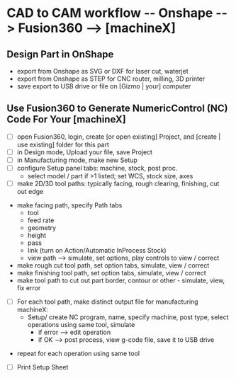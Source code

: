 # CAD to CAM workflow -- Onshape --> Fusion360 --> [machineX]

## Design Part in OnShape

- export from Onshape as SVG or DXF for laser cut, waterjet
- export from Onshape as STEP for CNC router, milling, 3D printer
- save export to USB drive or file on [Gizmo | your] computer

## Use Fusion360 to Generate NumericControl (NC) Code For Your [machineX]

- [ ] open Fusion360, login, create [or open existing] Project, and [create | use existing] folder for this part
- [ ] in Design mode, Upload your file, save Project
- [ ] in Manufacturing mode, make new Setup
- [ ] configure Setup panel tabs:  machine, stock, post proc.
  - select model / part if >1 listed; set WCS, stock size, axes
- [ ] make 2D/3D tool paths: typically facing, rough clearing, finishing, cut out edge
- make facing path, specify Path tabs
  - tool
  - feed rate
  - geometry
  - height
  - pass
  - link (turn on Action/Automatic InProcess Stock)
  - view path --> simulate, set options, play controls to view / correct
- make rough cut tool path, set option tabs, simulate, view / correct
- make finishing tool path, set option tabs, simulate, view / correct
- make tool path to cut out part border, contour or other - simulate, view, fix error

- [ ] For each tool path, make distinct output file for manufacturing machineX:
  - Setup/ create NC program, name, specify machine, post type, select operations using same tool, simulate
    - if error --> edit operation
    - if OK --> post process, view g-code file, save it to USB drive
- repeat for each operation using same tool

- [ ] Print Setup Sheet

